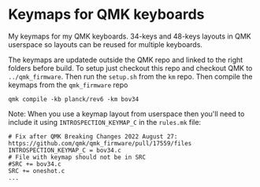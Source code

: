# Keymaps for QMK keyboards
My keymaps for my QMK keyboards. 34-keys and 48-keys layouts in QMK userspace so layouts can be reused for multiple keyboards.    

The keymaps are updatede outside the QMK repo and linked to the right folders before build. To setup just checkout this repo and checkout QMK to ```../qmk_firmware```.
Then run the ```setup.sh``` from the ```km``` repo. Then compile the keymaps from the ```qmk_firmware``` repo    
````
qmk compile -kb planck/rev6 -km bov34
````

Note: When you use a keymap layout from userspace then you'll need to include it using ```INTROSPECTION_KEYMAP_C``` in the ```rules.mk``` file:    

````
# Fix after QMK Breaking Changes 2022 August 27: https://github.com/qmk/qmk_firmware/pull/17559/files
INTROSPECTION_KEYMAP_C = bov34.c
# File with keymap should not be in SRC
#SRC += bov34.c
SRC += oneshot.c
...
````